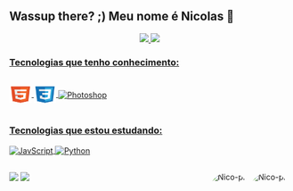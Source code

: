 ## Wassup there? ;) Meu nome é Nicolas 👋

<div align="center">
  <a href="https://github.com/thedevnicolas">
  <img width="42%" src="https://github-readme-stats.vercel.app/api?username=thedevnicolas&show_icons=true&theme=dracula&include_all_commits=true&count_private=true"/>
  <img width="50%" src="https://github-readme-stats.vercel.app/api/top-langs/?username=thedevnicolas&layout=compact&langs_count=7&theme=dracula"/>
</div>

### Tecnologias que tenho conhecimento:
<div style="display: inline_block"><br>
  <img align="center" alt="HTML5" height="30" width="40" src="https://raw.githubusercontent.com/devicons/devicon/master/icons/html5/html5-original.svg">
  <img align="center" alt="CSS3" height="30" width="40" src="https://raw.githubusercontent.com/devicons/devicon/master/icons/css3/css3-original.svg">  
  <img align="center" alt="Photoshop" height="30" width="40" src="https://cdn.jsdelivr.net/gh/devicons/devicon/icons/photoshop/photoshop-plain.svg" />
          
#

### Tecnologias que estou estudando:
  <img align="center" alt="JavScript" height="30" width="40" src="https://cdn.jsdelivr.net/gh/devicons/devicon/icons/javascript/javascript-original.svg" />
  <img align="center" alt="Python" height="30" width="40" src="https://cdn.jsdelivr.net/gh/devicons/devicon/icons/python/python-original.svg" />
          
</div>

 
 
 
 ##
 
<div> 
  <a href = "mailto:nicolasoliveira3002@gmail.com"><img src="https://img.shields.io/badge/-Gmail-%23333?style=for-the-badge&logo=gmail&logoColor=white" target="_blank"></a>
  <a href="https://www.linkedin.com/in/devnicolasoliveira/" target="_blank"><img src="https://img.shields.io/badge/-LinkedIn-%230077B5?style=for-the-badge&logo=linkedin&logoColor=white" target="_blank"></a> 
  <img align="right" alt="Nico-pic" height="150" style="border-radius:50px;" src="https://user-images.githubusercontent.com/110689312/189521733-cd1e0b87-ea1e-48b2-81ec-8dd0cdb52e45.png">
  <img align="right" alt="Nico-pic" height="150" style="border-radius:50px;" src="https://user-images.githubusercontent.com/110689312/189521665-86dcdafa-ce77-4853-a9d8-0c7b9973e86b.png">
</div>
